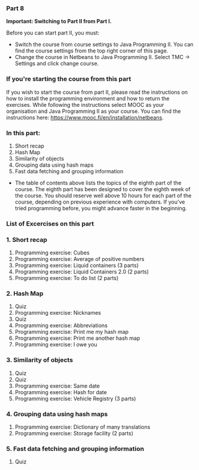 ### Part 8

**Important: Switching to Part II from Part I.**

Before you can start part II, you must:

- Switch the course from course settings to Java Programming II. You can find the course settings from the top right corner of this page.
- Change the course in Netbeans to Java Programming II. Select TMC -> Settings and click change course.

### If you're starting the course from this part

If you wish to start the course from part II, please read the instructions on how to install the programming environment and how to return the exercises. While following the instructions select MOOC as your organisation and Java Programming II as your course. You can find the instructions here: https://www.mooc.fi/en/installation/netbeans.

### In this part:
1. Short recap
2. Hash Map
3. Similarity of objects
4. Grouping data using hash maps
5. Fast data fetching and grouping information

- The table of contents above lists the topics of the eighth part of the course. The eighth part has been designed to cover the eighth week of the course. You should reserve well above 10 hours for each part of the course, depending on previous experience with computers. If you've tried programming before, you might advance faster in the beginning.
### List of Excercises on this part
### 1. Short recap
1. Programming exercise: Cubes
2. Programming exercise: Average of positive numbers
3. Programming exercise: Liquid containers (3 parts)
4. Programming exercise: Liquid Containers 2.0 (2 parts)
5. Programming exercise: To do list (2 parts)

### 2. Hash Map
1. Quiz
2. Programming exercise: Nicknames
3. Quiz
4. Programming exercise: Abbreviations
5. Programming exercise: Print me my hash map
6. Programming exercise: Print me another hash map
7. Programming exercise: I owe you

### 3. Similarity of objects
1. Quiz
2. Quiz
3. Programming exercise: Same date
4. Programming exercise: Hash for date
5. Programming exercise: Vehicle Registry (3 parts)

### 4. Grouping data using hash maps
1. Programming exercise: Dictionary of many translations
2. Programming exercise: Storage facility (2 parts)

### 5. Fast data fetching and grouping information
1. Quiz
